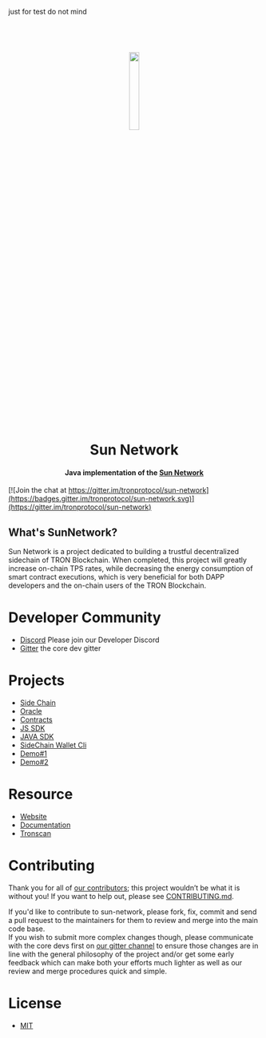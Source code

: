 just for test
do not mind


<h1 align="center">
  <br>
  <img width=20% src="https://github.com/tronprotocol/wiki/blob/master/images/java-tron.jpg?raw=true">
  <br>
  Sun Network
  <br>
</h1>
<h4 align="center">
  Java implementation of the <a href="https://tron.network">Sun Network</a>
</h4>

[![Join the chat at https://gitter.im/tronprotocol/sun-network](https://badges.gitter.im/tronprotocol/sun-network.svg)](https://gitter.im/tronprotocol/sun-network)

## What's SunNetwork?


Sun Network is a project dedicated to building a trustful decentralized sidechain of TRON Blockchain. 
When completed, this project will greatly increase on-chain TPS rates, while decreasing the energy consumption of smart contract executions, which is very beneficial for both DAPP developers and the on-chain users of the TRON Blockchain.


# Developer Community

* [Discord](https://discordapp.com/invite/Anun6b7) Please join our Developer Discord
* [Gitter](https://gitter.im/tronprotocol/sun-network) the core dev gitter


# Projects
* [Side Chain](https://github.com/tronprotocol/sun-network/tree/develop/dapp-chain/side-chain)
* [Oracle](https://github.com/tronprotocol/sun-network/tree/develop/dapp-chain/oracle)
* [Contracts](https://github.com/tronprotocol/sun-network/tree/develop/dapp-chain/contract)
* [JS SDK](https://github.com/tronprotocol/sun-network/tree/develop/js-sdk)
* [JAVA SDK](https://github.com/tronprotocol/sun-network/tree/develop/sun-sdk)
* [SideChain Wallet Cli](https://github.com/tronprotocol/sun-network/tree/develop/sun-cli)
* [Demo#1](https://github.com/tronprotocol/sun-network/tree/develop/demos/DonateNow)
* [Demo#2](https://github.com/tronprotocol/sun-network/tree/develop/demos/TinyDice)


# Resource
* [Website](https://tron.network/sunnetwork/)
* [Documentation](https://tron.network/sunnetwork/doc)
* [Tronscan](https://tronscan.org/)


# Contributing
Thank you for all of [our contributors](https://github.com/tronprotocol/sun-network/graphs/contributors); this project wouldn’t be what it is without you! If you want to help out, please see [CONTRIBUTING.md](CONTRIBUTING.md).

If you'd like to contribute to sun-network, please fork, fix, commit and send a pull request to the maintainers for them to review and merge into the main code base.   
If you wish to submit more complex changes though, please communicate with the core devs first on [our gitter channel](https://gitter.im/tronprotocol/sun-network) to ensure those changes are 
in line with the general philosophy of the project and/or get some early feedback which can make both your efforts much lighter as well as our review and merge procedures quick and simple.


# License
* [MIT](https://github.com/tronprotocol/sun-network/blob/master/LICENSE)
